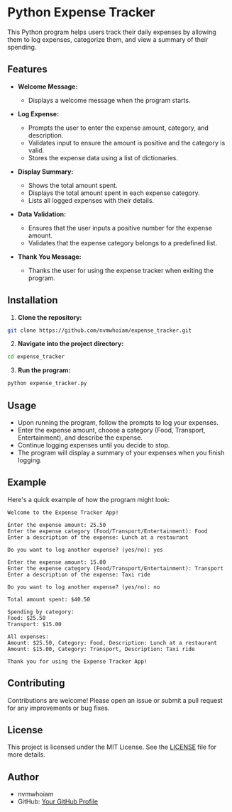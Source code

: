 # Python Expense Tracker

This Python program helps users track their daily expenses by allowing them to log expenses, categorize them, and view a summary of their spending.

## Features

- **Welcome Message:**

  - Displays a welcome message when the program starts.

- **Log Expense:**

  - Prompts the user to enter the expense amount, category, and description.
  - Validates input to ensure the amount is positive and the category is valid.
  - Stores the expense data using a list of dictionaries.

- **Display Summary:**

  - Shows the total amount spent.
  - Displays the total amount spent in each expense category.
  - Lists all logged expenses with their details.

- **Data Validation:**

  - Ensures that the user inputs a positive number for the expense amount.
  - Validates that the expense category belongs to a predefined list.

- **Thank You Message:**

  - Thanks the user for using the expense tracker when exiting the program.

## Installation

1. **Clone the repository:**

```bash
git clone https://github.com/nvmwhoiam/expense_tracker.git
```

2. **Navigate into the project directory:**

```bash
cd expense_tracker
```

3. **Run the program:**

```bash
python expense_tracker.py
```

## Usage

- Upon running the program, follow the prompts to log your expenses.
- Enter the expense amount, choose a category (Food, Transport, Entertainment), and describe the expense.
- Continue logging expenses until you decide to stop.
- The program will display a summary of your expenses when you finish logging.

## Example

Here's a quick example of how the program might look:

```text
Welcome to the Expense Tracker App!

Enter the expense amount: 25.50
Enter the expense category (Food/Transport/Entertainment): Food
Enter a description of the expense: Lunch at a restaurant

Do you want to log another expense? (yes/no): yes

Enter the expense amount: 15.00
Enter the expense category (Food/Transport/Entertainment): Transport
Enter a description of the expense: Taxi ride

Do you want to log another expense? (yes/no): no

Total amount spent: $40.50

Spending by category:
Food: $25.50
Transport: $15.00

All expenses:
Amount: $25.50, Category: Food, Description: Lunch at a restaurant
Amount: $15.00, Category: Transport, Description: Taxi ride

Thank you for using the Expense Tracker App!
```

## Contributing

Contributions are welcome! Please open an issue or submit a pull request for any improvements or bug fixes.

## License

This project is licensed under the MIT License. See the [LICENSE](LICENSE) file for more details.

## Author

- nvmwhoiam
- GitHub: <a href="https://github.com/nvmwhoiam">Your GitHub Profile</a>
